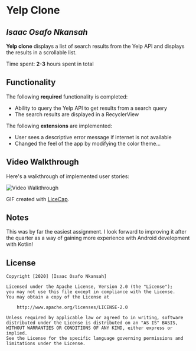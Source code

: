 # Yelp Clone 

## *Isaac Osafo Nkansah*

**Yelp clone** displays a list of search results from the Yelp API and displays the results in a scrollable list. 

Time spent: **2-3** hours spent in total

## Functionality 

The following **required** functionality is completed:

* Ability to query the Yelp API to get results from a search query
* The search results are displayed in a RecyclerView

The following **extensions** are implemented:

* User sees a descriptive error message if internet is not available
* Changed the feel of the app by modifying the color theme...

## Video Walkthrough

Here's a walkthrough of implemented user stories:

<img src='https://github.com/ike97/simpleyelp/blob/master/demo.gif' title='Video Walkthrough' width='' alt='Video Walkthrough' />

GIF created with [LiceCap](http://www.cockos.com/licecap/).

## Notes

This was by far the easiest assignment. I look forward to improving it after the quarter as a way of
gaining more experience with Android development with Kotlin!

## License

    Copyright [2020] [Isaac Osafo Nkansah]

    Licensed under the Apache License, Version 2.0 (the "License");
    you may not use this file except in compliance with the License.
    You may obtain a copy of the License at

        http://www.apache.org/licenses/LICENSE-2.0

    Unless required by applicable law or agreed to in writing, software
    distributed under the License is distributed on an "AS IS" BASIS,
    WITHOUT WARRANTIES OR CONDITIONS OF ANY KIND, either express or implied.
    See the License for the specific language governing permissions and
    limitations under the License.